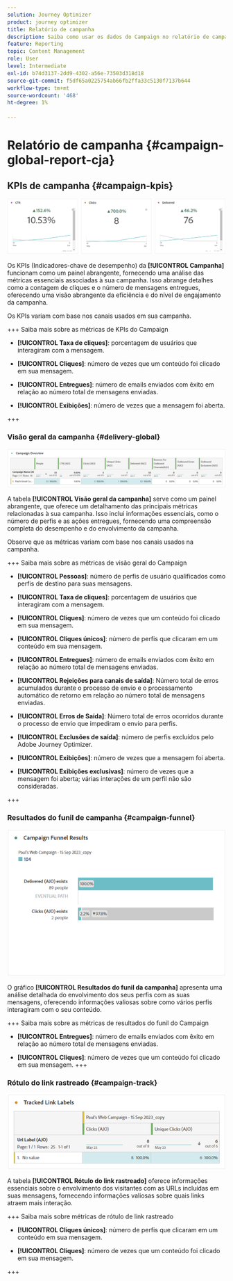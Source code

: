 ```yaml
---
solution: Journey Optimizer
product: journey optimizer
title: Relatório de campanha
description: Saiba como usar os dados do Campaign no relatório de campanha
feature: Reporting
topic: Content Management
role: User
level: Intermediate
exl-id: b74d3137-2dd9-4302-a56e-73503d318d18
source-git-commit: f5df65a0225754ab66fb2ffa33c5130f7137b644
workflow-type: tm+mt
source-wordcount: '468'
ht-degree: 1%

---
```


# Relatório de campanha {#campaign-global-report-cja}

## KPIs de campanha {#campaign-kpis}

![](assets/cja-email-kpis.png)

Os KPIs (Indicadores-chave de desempenho) da **[!UICONTROL Campanha]** funcionam como um painel abrangente, fornecendo uma análise das métricas essenciais associadas à sua campanha. Isso abrange detalhes como a contagem de cliques e o número de mensagens entregues, oferecendo uma visão abrangente da eficiência e do nível de engajamento da campanha.

Os KPIs variam com base nos canais usados em sua campanha.

+++ Saiba mais sobre as métricas de KPIs do Campaign

* **[!UICONTROL Taxa de cliques]**: porcentagem de usuários que interagiram com a mensagem.

* **[!UICONTROL Cliques]**: número de vezes que um conteúdo foi clicado em sua mensagem.

* **[!UICONTROL Entregues]**: número de emails enviados com êxito em relação ao número total de mensagens enviadas.

* **[!UICONTROL Exibições]**: número de vezes que a mensagem foi aberta.

+++

### Visão geral da campanha {#delivery-global}

![](assets/cja-campaign-overview.png)

A tabela **[!UICONTROL Visão geral da campanha]** serve como um painel abrangente, que oferece um detalhamento das principais métricas relacionadas à sua campanha. Isso inclui informações essenciais, como o número de perfis e as ações entregues, fornecendo uma compreensão completa do desempenho e do envolvimento da campanha.

Observe que as métricas variam com base nos canais usados na campanha.

+++ Saiba mais sobre as métricas de visão geral do Campaign

* **[!UICONTROL Pessoas]**: número de perfis de usuário qualificados como perfis de destino para suas mensagens.

* **[!UICONTROL Taxa de cliques]**: porcentagem de usuários que interagiram com a mensagem.

* **[!UICONTROL Cliques]**: número de vezes que um conteúdo foi clicado em sua mensagem.

* **[!UICONTROL Cliques únicos]**: número de perfis que clicaram em um conteúdo em sua mensagem.

* **[!UICONTROL Entregues]**: número de emails enviados com êxito em relação ao número total de mensagens enviadas.

* **[!UICONTROL Rejeições para canais de saída]**: Número total de erros acumulados durante o processo de envio e o processamento automático de retorno em relação ao número total de mensagens enviadas.

* **[!UICONTROL Erros de Saída]**: Número total de erros ocorridos durante o processo de envio que impediram o envio para perfis.

* **[!UICONTROL Exclusões de saída]**: número de perfis excluídos pelo Adobe Journey Optimizer.

* **[!UICONTROL Exibições]**: número de vezes que a mensagem foi aberta.

* **[!UICONTROL Exibições exclusivas]**: número de vezes que a mensagem foi aberta; várias interações de um perfil não são consideradas.

+++

### Resultados do funil de campanha {#campaign-funnel}

![](assets/cja-campaign-funnel.png)

O gráfico **[!UICONTROL Resultados do funil da campanha]** apresenta uma análise detalhada do envolvimento dos seus perfis com as suas mensagens, oferecendo informações valiosas sobre como vários perfis interagiram com o seu conteúdo.

+++ Saiba mais sobre as métricas de resultados do funil do Campaign

* **[!UICONTROL Entregues]**: número de emails enviados com êxito em relação ao número total de mensagens enviadas.

* **[!UICONTROL Cliques]**: número de vezes que um conteúdo foi clicado em sua mensagem.
+++

### Rótulo do link rastreado {#campaign-track}

![](assets/cja-campaign-tracked-link.png)

A tabela **[!UICONTROL Rótulo do link rastreado]** oferece informações essenciais sobre o envolvimento dos visitantes com as URLs incluídas em suas mensagens, fornecendo informações valiosas sobre quais links atraem mais interação.

+++ Saiba mais sobre métricas de rótulo de link rastreado

* **[!UICONTROL Cliques únicos]**: número de perfis que clicaram em um conteúdo em sua mensagem.

* **[!UICONTROL Cliques]**: número de vezes que um conteúdo foi clicado em sua mensagem.

+++
